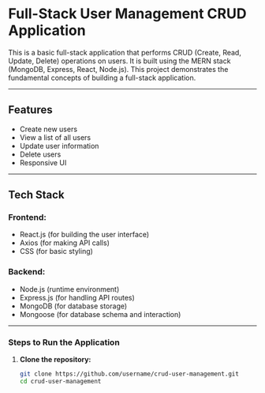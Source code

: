 # Full-Stack User Management CRUD Application

This is a basic full-stack application that performs CRUD (Create, Read, Update, Delete) operations on users. It is built using the MERN stack (MongoDB, Express, React, Node.js). This project demonstrates the fundamental concepts of building a full-stack application.

---

## Features

- Create new users
- View a list of all users
- Update user information
- Delete users
- Responsive UI

---

## Tech Stack

### Frontend:
- React.js (for building the user interface)
- Axios (for making API calls)
- CSS (for basic styling)

### Backend:
- Node.js (runtime environment)
- Express.js (for handling API routes)
- MongoDB (for database storage)
- Mongoose (for database schema and interaction)

---

### Steps to Run the Application

1. **Clone the repository:**
   ```bash
   git clone https://github.com/username/crud-user-management.git
   cd crud-user-management

